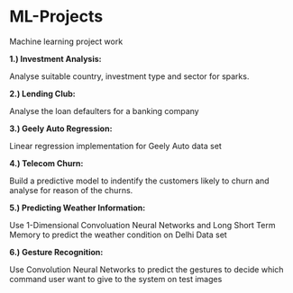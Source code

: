 # ML-Projects
Machine learning project work

**1.) Investment Analysis:**

Analyse suitable country, investment type and sector for sparks.

**2.) Lending Club:**

Analyse the loan defaulters for a banking company


**3.) Geely Auto Regression:**

Linear regression implementation for Geely Auto data set


**4.) Telecom Churn:**

Build a predictive model to indentify the customers likely to churn and 
analyse for reason of the churns.


**5.) Predicting Weather Information:**

Use 1-Dimensional Convoluation Neural Networks and Long Short Term Memory to predict the weather condition on Delhi Data set


**6.) Gesture Recognition:**

Use Convolution Neural Networks to predict the gestures to decide which command user want to give to the system on test images
